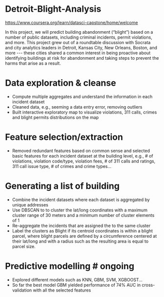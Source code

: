 # Detroit-Blight-Analysis

https://www.coursera.org/learn/datasci-capstone/home/welcome

In this project, we will predict building abandonment (“blight”) based on a number of public datasets, including criminal incidents, permit violations, and more. This project grew out of a roundtable discussion with Socrata and city analytics leaders in Detroit, Kansas City, New Orleans, Boston, and more --- these cities shared a common interest in being proactive about identifying buildings at risk for abandonment and taking steps to prevent the harms that arise as a result. 

# Data exploration & cleanse #
- Compute multiple aggregates and understand the information in each incident dataset
- Cleaned data, e.g., seeming a data entry error, removing outliers
- Built interactive exploratory map to visualize violations, 311 calls, crimes and blight permits distributions on the map

# Feature selection/extraction #
- Removed redundant features based on common sense and selected basic features for each incident dataset at the building level, e.g., # of violations, violation code/type, violation fees, # of 311 calls and ratings, 311 call issue type, # of crimes and crime types...

# Generating a list of building #
- Combine the incident datasets where each dataset is aggregated by unique addresses
- Use DBSCAN to to cluster the lat/long coordinates with a maximum cluster range of 30 meters and a minimum number of cluster elements of 1
- Re-aggregate the incidents that are assigned the to the same cluster
- Label the clusters as Blight if its centroid coordinates is within a blight parcel, where blight parcels are defined by a circumference centered at their lat/long and with a radius such as the resulting area is equal to parcel size.

# Predictive modelling # ongoing
- Explored different models such as KNN, GBM, SVM, XGBOOST...
- So far the best model GBM yielded performance of 74% AUC in cross-validation with all the selected features
